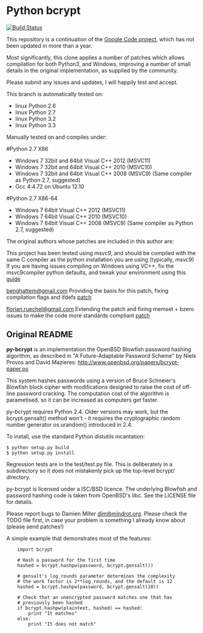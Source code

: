 Python bcrypt
============

[![Build Status](https://travis-ci.org/wcdolphin/py-bcrypt.png?branch=master)](https://travis-ci.org/wcdolphin/py-bcrypt)

This repository is a continuation of the [Google Code project](http://code.google.com/p/py-bcrypt/), which has not been updated in more than a year.

Most significantly, this clone applies a number of patches which allows compilation for both Python3, and Windows,
improving a number of small details in the original implementation, as supplied by the community.


Please submit any issues and updates, I will happily test and accept.

This branch is automatically tested on:

* linux Python 2.6
* linux Python 2.7
* linux Python 3.2
* linux Python 3.3

Manually tested on and compiles under:

#Python 2.7 X86
* Windows 7 32bit and 64bit  Visual C++ 2012 (MSVC11)
* Windows 7 32bit and 64bit Visual C++ 2010 (MSVC10)
* Windows 7 32bit and 64bit Visual C++ 2008 (MSVC9) (Same compiler as Python 2.7, suggested)
* Gcc 4:4.72 on Ubuntu 12.10

#Python 2.7 X86-64
* Windows 7 64bit  Visual C++ 2012 (MSVC11)
* Windows 7 64bit Visual C++ 2010 (MSVC10)
* Windows 7 64bit Visual C++ 2008 (MSVC9) (Same compiler as Python 2.7, suggested)



The original authors whose patches are included in this author are:

This project has been tested using msvc9, and should be compiled with the same C compiler as the python installation you are using (typically, msvc9)
If you are having issues compiling on Windows using VC++, fix the msvc9compiler python defaults, and tweak your environment using this [guide](http://blog.victorjabur.com/2011/06/05/compiling-python-2-7-modules-on-windows-32-and-64-using-msvc-2008-express/)

benghattem@gmail.com
Providing the basis for this patch, fixing compilation flags and ifdefs [patch](http://code.google.com/p/py-bcrypt/issues/attachmentText?id=1&aid=10003000&name=py-bcrypt_11.patch&token=EFCIp9qVR4pi3SaJ7kDaVmy3OQc%3A1346047268712)

florian.ruechel@gmail.com
Extending the patch and fixing memset + bzero issues to make the code more standards compliant [patch](http://code.google.com/p/py-bcrypt/issues/attachmentText?id=1&aid=10008000&name=py-bcrypt.patch&token=esLPoSRqwBo90FHQ2B_NOyZbtas%3A1346047268714)

Original README
------------

__py-bcrypt__ is an implementation the OpenBSD Blowfish password hashing
algorithm, as described in "A Future-Adaptable Password Scheme" by Niels
Provos and David Mazieres: http://www.openbsd.org/papers/bcrypt-paper.ps

This system hashes passwords using a version of Bruce Schneier's
Blowfish block cipher with modifications designed to raise the cost of
off-line password cracking. The computation cost of the algorithm is
parametised, so it can be increased as computers get faster.

py-bcrypt requires Python 2.4. Older versions may work, but the
bcrypt.gensalt() method won't - it requires the cryptographic random
number generator os.urandom() introduced in 2.4.

To install, use the standard Python distutils incantation:

	$ python setup.py build
	$ python setup.py install

Regression tests are in the test/test.py file. This is deliberately in
a subdirectory so it does not mistakenly pick up the top-level bcrypt/
directory.

py-bcrypt is licensed under a ISC/BSD licence. The underlying Blowfish
and password hashing code is taken from OpenBSD's libc. See the LICENSE
file for details.

Please report bugs to Damien Miller <djm@mindrot.org>. Please check the
TODO file first, in case your problem is something I already know about
(please send patches!)

A simple example that demonstrates most of the features:
```
	import bcrypt

	# Hash a password for the first time
	hashed = bcrypt.hashpw(password, bcrypt.gensalt())

	# gensalt's log_rounds parameter determines the complexity
	# the work factor is 2**log_rounds, and the default is 12
	hashed = bcrypt.hashpw(password, bcrypt.gensalt(10))

	# Check that an unencrypted password matches one that has
	# previously been hashed
	if bcrypt.hashpw(plaintext, hashed) == hashed:
		print "It matches"
	else:
		print "It does not match"
```

